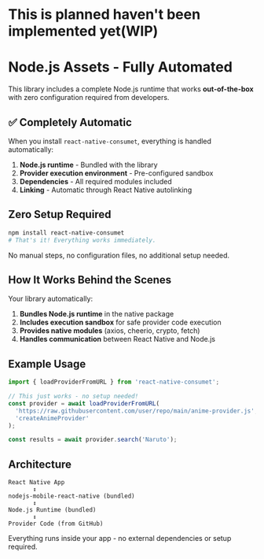 # This is planned haven't been implemented yet(WIP)
# Node.js Assets - Fully Automated

This library includes a complete Node.js runtime that works **out-of-the-box** with zero configuration required from developers.

## ✅ Completely Automatic

When you install `react-native-consumet`, everything is handled automatically:

1. **Node.js runtime** - Bundled with the library
2. **Provider execution environment** - Pre-configured sandbox
3. **Dependencies** - All required modules included
4. **Linking** - Automatic through React Native autolinking

## Zero Setup Required

```bash
npm install react-native-consumet
# That's it! Everything works immediately.
```

No manual steps, no configuration files, no additional setup needed.

## How It Works Behind the Scenes

Your library automatically:

1. **Bundles Node.js runtime** in the native package
2. **Includes execution sandbox** for safe provider code execution  
3. **Provides native modules** (axios, cheerio, crypto, fetch)
4. **Handles communication** between React Native and Node.js

## Example Usage

```typescript
import { loadProviderFromURL } from 'react-native-consumet';

// This just works - no setup needed!
const provider = await loadProviderFromURL(
  'https://raw.githubusercontent.com/user/repo/main/anime-provider.js',
  'createAnimeProvider'
);

const results = await provider.search('Naruto');
```

## Architecture

```text
React Native App
       ↕️ 
nodejs-mobile-react-native (bundled)
       ↕️
Node.js Runtime (bundled)
       ↕️  
Provider Code (from GitHub)
```

Everything runs inside your app - no external dependencies or setup required.
